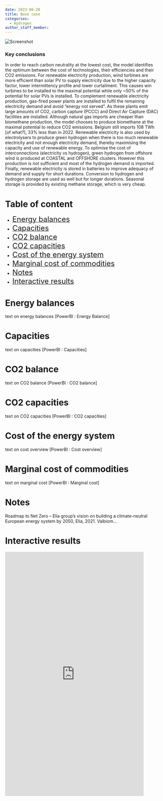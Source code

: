 ```yaml
---
date: 2023-06-28
title: Base case
categories:
  - Hydrogen
author_staff_member: 
---
```

  
<div class="image">
    <img src="{{ site.baseurl }}/images/base1.png" alt="Screenshot"/>
</div>

### Key conclusions 
In order to reach carbon neutrality at the lowest cost, the model identifies the optimum between the cost of technologies, their efficiencies and their CO2 emissions.
For renewable electricity production, wind turbines are more efficient than solar PV to supply electricity due to the higher capacity factor, lower intermittency profile and lower curtailment. This causes win turbines to be installed to the maximal potential while only ~50% of the potential for solar PVs is installed.
To complement renewable electricity production, gas-fired power plants are installed to fulfil the remaining electricity demand and avoid “energy not served”. As these plants emit large amounts of CO2, carbon capture (PCCC) and Direct Air Capture (DAC) facilities are installed.
Although natural gas imports are cheaper than biomethane production, the model chooses to produce biomethane at the maximal potential to reduce CO2 emissions.
Belgium still imports 108 TWh [of what?], 33% less than in 2022. Renewable electricity is also used by electrolysers to produce green hydrogen when there is too much renewable electricity and not enough electricity demand, thereby maximising the capacity and use of renewable energy.
To optimise the cost of interconnections (electricity vs hydrogen), green hydrogen from offshore wind is produced at COASTAL and OFFSHORE clusters. However this production is not sufficient and most of the hydrogen demand is imported.
Finally, renewable electricity is stored in batteries to improve adequacy of demand and supply for short durations. Conversion to hydrogen and hydrogen storage are used as well but for longer durations. Seasonal storage is provided by existing methane storage, which is very cheap.

# Table of content
- [<font size="5">Energy balances</font>](#energy-balances)
- [<font size="5">Capacities</font>](#capacities) 
- [<font size="5">CO2 balance</font>](#co2-balance) 
- [<font size="5">CO2 capacities</font>](#co2-capacities) 
- [<font size="5">Cost of the energy system</font>](#cost-of-the-energy-system) 
- [<font size="5">Marginal cost of commodities</font>](#marginal-cost-of-commodities) 
- [<font size="5">Notes</font>](#notes) 
- [<font size="5">Interactive results</font>](#interactive-results) 



# Energy balances
text on energy balances
[PowerBI : Energy Balance]

# Capacities
text on capacities
[PowerBI : Capacities]

# CO2 balance
text on CO2 balance
[PowerBI : CO2 balance]

# CO2 capacities
text on CO2 capacities
[PowerBI : CO2 capacities]

# Cost of the energy system
text on cost overview
[PowerBI : Cost overview]

# Marginal cost of commodities
text on marginal cost
[PowerBI : Marginal cost]

# Notes
Roadmap to Net Zero – Elia group’s vision on building a climate-neutral European energy system by 2050, Elia, 2021.
Valbiom…


# Interactive results

<iframe title="Report Section" width="90%" height="800px%" src="https://app.powerbi.com/view?r=eyJrIjoiMTI1MGNiNWYtZDA4Yi00NjIwLTk3MjMtMDU5NjMwZGEyZTlmIiwidCI6ImRkOTczZjdjLTg0ZjUtNDcwYi05MWQwLTA0M2JlZTg3ZTA3ZiIsImMiOjh9" frameborder="0" allowFullScreen="true"></iframe>
